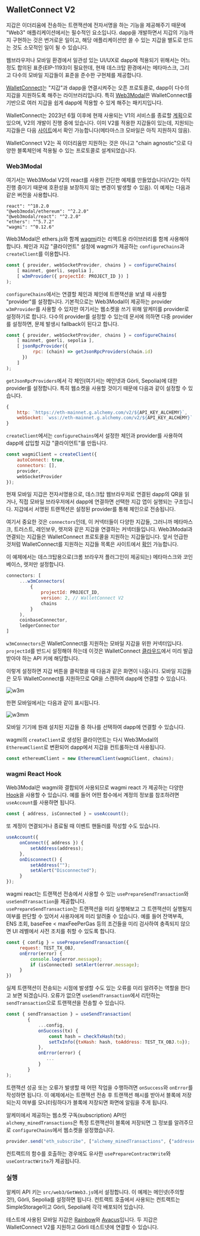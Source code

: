 ## WalletConnect V2

지갑은 이더리움에 전송하는 트랜잭션에 전자서명을 하는 기능을 제공해주기 때문에 "Web3" 애플리케이션에서는
필수적인 요소입니다. dapp을 개발하면서 지갑의 기능까지 구현하는 것은 번거로운 일이고, 해당 애플리케이션만 쓸 수 있는 지갑을
별도로 만드는 것도 소모적인 일이 될 수 있습니다.

웹브라우저나 모바일 환경에서 일관성 있는 UI/UX로 dapp에 적용되기 위해서는 어느정도 합의된 표준(EIP-1193)이 필요한데, 현재
데스크탑 환경에서는 메타마스크, 그리고 다수의 모바일 지갑들이 표준을 준수한 구현체를 제공합니다.

[WalletConnect](https://docs.walletconnect.com/2.0/)는 "지갑"과 dapp을 연결시켜주는 오픈 프로토콜로, 
dapp이 다수의 지갑을 지원하도록 해주는 라이브러리입니다. 특히 [Web3Modal](https://web3modal.com)은 WalletConnect를 기반으로 
여러 지갑을 쉽게 dapp에 적용할 수 있게 해주는 패키지입니다.

WalletConnect는 2023년 6월 이후에 현재 사용되는 V1의 서비스를 종료할 [계획](https://medium.com/walletconnect/weve-reset-the-clock-on-the-walletconnect-v1-0-shutdown-now-scheduled-for-june-28-2023-ead2d953b595)으로 있으며, V2의 개발이 진행 중에 있습니다. 
이미 V2를 적용한 지갑들이 있는데, 지원되는 지갑들은 다음 [사이트](https://explorer.walletconnect.com/)에서 확인 가능합니다(메타마스크 모바일은 아직 지원하지 않음).

WalletConnect V2는 꼭 이더리움만 지원하는 것은 아니고 "chain agnostic"으로 다양한 블록체인에 적용될 수 있는 
프로토콜로 설계되었습니다.

### Web3Modal

여기서는 Web3Modal V2의 react를 사용한 간단한 예제를 만들었습니다(V2는 아직 진행 중이기 때문에 호환성을 보장하지 않는 
변경이 발생할 수 있음). 이 예제는 다음과 같은 버전을 사용합니다.

```
react": "^18.2.0
"@web3modal/ethereum": "^2.2.0"
"@web3modal/react": "^2.2.0"
"ethers": "^5.7.2"
"wagmi": "^0.12.6"    
```

Web3Modal은 ethers.js와 함께 [wagmi](https://wagmi.sh/)라는 리액트용 라이브러리를 함께 사용해야 합니다.
체인과 지갑 "클라이언트" 설정에 wagmi가 제공하는 `configureChains`과 `createClient`를 이용합니다.

```javascript
const { provider, webSocketProvider, chains } = configureChains(
    [ mainnet, goerli, sepolia ],
    [ w3mProvider({ projectId: PROJECT_ID }) ]
);
```
`configureChains`에서는 연결할 체인과 체인에 트랜잭션을 보낼 때 사용할 "provider"를 설정합니다. 기본적으로는 
Web3Modal이 제공하는 provider `w3mProvider`를 사용할 수 있지만 여기서는 웹소켓을 쓰기 위해 알케미를 provider로 설정하기로 합니다.
다수의 provider를 설정할 수 있는데 문서에 의하면 다중 provider를 설정하면, 문제 발생시 fallback이 된다고 합니다.

```javascript
const { provider, webSocketProvider, chains } = configureChains(
    [ mainnet, goerli, sepolia ],
    [ jsonRpcProvider({
          rpc: (chain) => getJsonRpcProviders(chain.id)
      }) 
    ]
);
```
`getJsonRpcProviders`에서 각 체인(여기서는 메인넷과 Görli, Sepolia)에 대한 provider를 설정합니다. 특히 웹소켓을 
사용할 것이기 때문에 다음과 같이 설정할 수 있습니다.

```javascript
{
    http: `https://eth-mainnet.g.alchemy.com/v2/${API_KEY_ALCHEMY}`,
    webSocket: `wss://eth-mainnet.g.alchemy.com/v2/${API_KEY_ALCHEMY}`
}
```
`createClient`에서는 `configureChains`에서 설정한 체인과 provider를 사용하여 dapp에 삽입할 지갑 "클라이언트"를 
만듭니다.

```javascript
const wagmiClient = createClient({
    autoConnect: true,
    connectors: [],
    provider,
    webSocketProvider
});
```
현재 모바일 지갑은 전자서명용으로, 데스크탑 웹브라우저로 연결된 dapp의 QR을 읽거나, 직접 모바일 브라우저에서 dapp에 연결하면 선택한 지갑 앱이 실행되는
구조입니다. 지갑에서 서명된 트랜잭션은 설정된 provider를 통해 체인으로 전송됩니다.

여기서 중요한 것은 `connectors`인데, 이 커넥터들이 다양한 지갑들, 그러니까 메타마스크, 트러스트, 레인보우, 렛저와 같은 
지갑을 연결하는 커넥터들입니다. Web3Modal과 연결되는 지갑들은 WalletConnect 프로토콜을 지원하는 지갑들입니다. 앞서 언급한 것처럼 
WalletConnect를 지원하는 지갑들 목록은 사이트에서 [확인](https://explorer.walletconnect.com/) 가능합니다.

이 예제에서는 데스크탑용으로(크롬 브라우저 플러그인이 제공되는) 메타마스크와 코인베이스, 렛저만 설정합니다.

```javascript
connectors: [
     ...w3mConnectors(
         {
             projectId: PROJECT_ID,
             version: 2, // WalletConnect V2
             chains
         }
     ),
     coinbaseConnector,
     ledgerConnector
]
```
`w3mConnectors`은 WalletConnect를 지원하는 모바일 지갑을 위한 커넥터입니다. `projectId`를 반드시 설정해야 하는데 
이것은 WalletConnect [클라우드](https://cloud.walletconnect.com/)에서 미리 발급받아야 하는 API 키에 해당합니다.

이렇게 설정하면 지갑 버튼을 클릭했을 때 다음과 같은 화면이 나옵니다. 모바일 지갑들은 모두 WalletConnect를 지원하므로 QR을 스캔하여 dapp에 연결할 수 있습니다.

![w3m](./img/w3m.png)


한편 모바일에서는 다음과 같이 표시됩니다.

![w3mm](./img/w3mm.png)

모바일 기기에 원래 설치된 지갑들 중 하나를 선택하여 dapp에 연결할 수 있습니다.  

wagmi의 `createClient`로 생성된 클라이언트는 다시 Web3Modal의 `EthereumClient`로 변환되어 dapp에서 지갑을 컨트롤하는데 사용됩니다. 

```javascript
const ethereumClient = new EthereumClient(wagmiClient, chains);
```

### wagmi React Hook
Web3Modal은 wagmi와 결합되어 사용되므로 wagmi react 가 제공하는 다양한 [Hook](https://wagmi.sh/react/getting-started)을 사용할 수 있습니다.
예를 들어 어떤 함수에서 계정의 정보를 참조하려면 `useAccount`를 사용하면 됩니다.

```javascript
const { address, isConnected } = useAccount();
```
또 계정이 연결되거나 종료될 때 이벤트 핸들러를 작성할 수도 있습니다.

```javascript
useAccount({
     onConnect({ address }) {
         setAddress(address);
     },
     onDisconnect() {
         setAddress("");
         setAlert("Disconnected");
     }
});
```
wagmi react는 트랜잭션 전송에서 사용할 수 있는 `usePrepareSendTransaction`와 `useSendTransaction`을 제공합니다.  
`usePrepareSendTransaction`는 트랜잭션을 미리 실행해보고 그 트랜잭션이 실행될지 여부를 판단할 수 있어서 
사용자에게 미리 알려줄 수 있습니다. 예를 들어 잔액부족, ENS 조회, baseFee < maxFeePerGas 등의 조건들을 미리 검사하여 
충족되지 않으면 UI 레벨에서 사전 조치를 취할 수 있도록 합니다. 

```javascript
const { config } = usePrepareSendTransaction({
     request: TEST_TX_OBJ,
     onError(error) {
         console.log(error.message);
         if (isConnected) setAlert(error.message);
     }
})
```
실제 트랜잭션이 전송되는 시점에 발생할 수도 있는 오류를 미리 알려주는 역할을 한다고 보면 되겠습니다. 오류가 없으면 
`useSendTransaction`에서 리턴하는 `sendTransaction`으로 트랜잭션을 전송할 수 있습니다.

```javascript
const { sendTransaction } = useSendTransaction(
        {
            ...config,
            onSuccess(tx) {
                const hash = checkTxHash(tx);                
                setTxInfo({txHash: hash, toAddress: TEST_TX_OBJ.to});
            },
            onError(error) {
               ... 
            }
        }
);
```

트랜잭션 성공 또는 오류가 발생할 때 어떤 작업을 수행하려면 `onSuccess`와 `onError`를 작성하면 됩니다. 이 예제에서는 
트랜잭션 전송 후 트랜잭션 해시를 받아서 블록에 저장되는지 여부를 모니터링하다가 블록에 저장되면 화면에 알림을 주게 됩니다.

알케미에서 제공하는 웹소켓 구독(subscription) API인 `alchemy_minedTransactions`은 
특정 트랜잭션이 블록에 저장되면 그 정보를 알려주므로 `configureChains`에서 웹소켓을 설정했습니다.

```javascript
provider.send("eth_subscribe", ["alchemy_minedTransactions", {"addresses": [{"to": ..., "from": ...}],"includeRemoved": false,  "hashesOnly": true}]);
```

컨트랙트의 함수를 호출하는 경우에도 유사한 `usePrepareContractWrite`와 `useContractWrite`가 제공됩니다. 

### 실행

알케미 API 키는 `src/web3/GetWeb3.js`에서 설정합니다. 이 예제는 메인넷(주의할 것!), Görli, Sepolia를 설정하면 됩니다.
컨트랙트 호출에서 사용되는 컨트랙트는 SimpleStorage이고 Görli, Sepolia에 각각 배포되어 있습니다.

테스트에 사용된 모바일 지갑은 [Rainbow](https://rainbow.me/)와 [Avacus](https://avacus.cc/)입니다. 두 지갑은 WalletConnect V2를 지원하고 
Görli 테스트넷에 연결할 수 있습니다.
